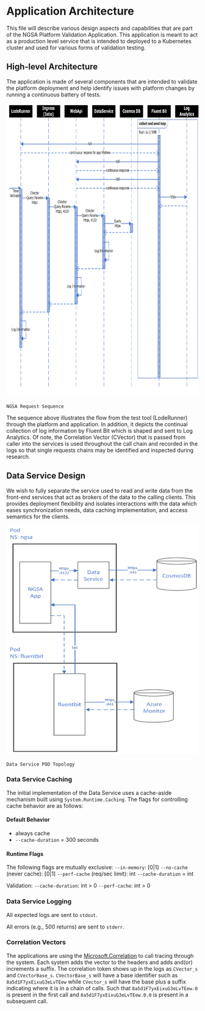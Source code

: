 # Application Architecture

This file will describe various design aspects and capabilities that are part of the NGSA Platform Validation Application.  This application is meant to act as a production level service that is intended to deployed to a Kubernetes cluster and used for various forms of validation testing.

## High-level Architecture

The application is made of several components that are intended to validate the platform deployment and help identify issues with platform changes by running a continuous battery of tests.

<!-- markdownlint-disable MD033 -->
<!-- couldn't get sizing to work in standard markdown -->
<img src="./images/ngsa-request-sequence.png" width="1027" height="768"/>

`NGSA Request Sequence`

The sequence above illustrates the flow from the test tool (LodeRunner) through the platform and application.  In addition, it depicts the continual collection of log information by Fluent Bit which is shaped and sent to Log Analytics.  Of note, the Correlation Vector (CVector) that is passed from caller into the services is used throughout the call chain and recorded in the logs so that single requests chains may be identified and inspected during research.

## Data Service Design

We wish to fully separate the service used to read and write data from the front-end services that act as brokers of the data to the calling clients.  This provides deployment flexibility and isolates interactions with the data which eases synchronization needs, data caching implementation, and access semantics for the clients.

<!-- markdownlint-disable MD033 -->
<!-- couldn't get sizing to work in standard markdown -->
<img src="./images/ngsa-app-deploy-top.png" width="550" height="600"/>

`Data Service POD Topology`

### Data Service Caching

The initial implementation of the Data Service uses a cache-aside mechanism built using `System.Runtime.Caching`.  The flags for controlling cache behavior are as follows:

#### Default Behavior

- always cache
- `--cache-duration` = 300 seconds

#### Runtime Flags

The following flags are mutually exclusive:
`--in-memory`: [0|1]
`--no-cache` (never cache): [0|1]
`--perf-cache` (req/sec limit): int
`--cache-duration` = int

Validation:
`--cache-duration`: int > 0
`--perf-cache`: int > 0

### Data Service Logging

All expected logs are sent to `stdout`.

All errors (e.g., 500 returns) are sent to `stderr`.

### Correlation Vectors

The applications are using the [Microsoft.Correlation](https://github.com/Microsoft/CorrelationVector-CSharp) to call tracing through the system.  Each system adds the vector to the headers and adds and(or) increments a suffix.  The correlation token shows up in the logs as `CVector_s` and `CVectorBase_s`.  `CVectorBase_s` will have a base identifier such as `8a5d1F7yxEixuG3eLvTEew` while `CVector_s` will have the base plus a suffix indicating where it is in a chain of calls.  Such that `8a5d1F7yxEixuG3eLvTEew.0` is present in the first call and `8a5d1F7yxEixuG3eLvTEew.0.0` is present in a subsequent call.
